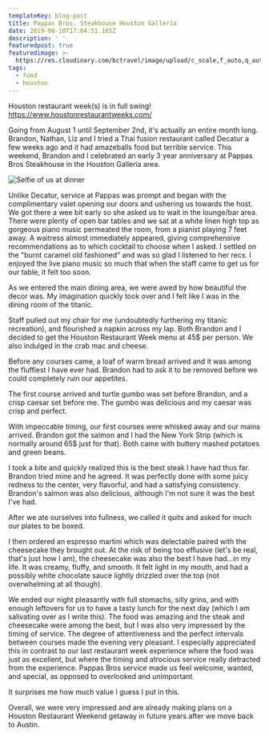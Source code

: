 ```yaml
---
templateKey: blog-post
title: Pappas Bros. Steakhouse Houston Galleria
date: 2019-08-18T17:04:51.165Z
description: ' '
featuredpost: true
featuredimage: >-
  https://res.cloudinary.com/bctravel/image/upload/c_scale,f_auto,q_auto,w_1080/v1575799027/4a8d9e_4fca8eb673324792aebf5fe8e4dc75a8_mv2_eijvqp.webp
tags:
  - food
  - houston
---
```

Houston restaurant week(s) is in full swing! [https://www.houstonrestaurantweeks.com/
](https://www.houstonrestaurantweeks.com/)

Going from August 1 until September 2nd, it's actually an entire month long. Brandon, Nathan, Liz and I tried a Thai fusion restaurant called Decatur a few weeks ago and it had amazeballs food but terrible service. This weekend, Brandon and I celebrated an early 3 year anniversary at Pappas Bros Steakhouse in the Houston Galleria area.

![Selfie of us at dinner](/img/chrisandipappas.webp "Early three year anniversary dinner")

Unlike Decatur, service at Pappas was prompt and began with the complimentary valet opening our doors and ushering us towards the host. We got there a wee bit early so she asked us to wait in the lounge/bar area. There were plenty of open bar tables and we sat at a white linen high top as gorgeous piano music permeated the room, from a pianist playing 7 feet away. A waitress almost immediately appeared, giving comprehensive recommendations as to which cocktail to choose when I asked. I settled on the "burnt caramel old fashioned" and was so glad I listened to her recs. I enjoyed the live piano music so much that when the staff came to get us for our table, it felt too soon.

As we entered the main dining area, we were awed by how beautiful the decor was. My imagination quickly took over and I felt like I was in the dining room of the titanic.

Staff pulled out my chair for me (undoubtedly furthering my titanic recreation), and flourished a napkin across my lap. Both Brandon and I decided to get the Houston Restaurant Week menu at 45$ per person. We also indulged in the crab mac and cheese.

Before any courses came, a loaf of warm bread arrived and it was among the fluffiest I have ever had. Brandon had to ask it to be removed before we could completely ruin our appetites.

The first course arrived and turtle gumbo was set before Brandon, and a crisp caesar set before me. The gumbo was delicious and my caesar was crisp and perfect. 

With impeccable timing, our first courses were whisked away and our mains arrived. Brandon got the salmon and I had the New York Strip (which is normally around 65$ just for that). Both came with buttery mashed potatoes and green beans. 

I took a bite and quickly realized this is the best steak I have had thus far. Brandon tried mine and he agreed. It was perfectly done with some juicy redness to the center, very flavorful, and had a satisfying consistency. Brandon's salmon was also delicious, although I'm not sure it was the best I've had.

After we ate ourselves into fullness, we called it quits and asked for much our plates to be boxed. 

I then ordered an espresso martini which was delectable paired with the cheesecake they brought out. At the risk of being too effusive (let's be real, that's just how I am), the cheesecake was also the best I have had...in my life. It was creamy, fluffy, and smooth. It felt light in my mouth, and had a possibly white chocolate sauce lightly drizzled over the top (not overwhelming at all though). 

We ended our night pleasantly with full stomachs, silly grins, and with enough leftovers for us to have a tasty lunch for the next day (which I am salivating over as I write this). The food was amazing and the steak and cheesecake were among the best, but I was also very impressed by the timing of service. The degree of attentiveness and the perfect intervals between courses made the evening very pleasant. I especially appreciated this in contrast to our last restaurant week experience where the food was just as excellent, but where the timing and atrocious service really detracted from the experience. Pappas Bros service made us feel welcome, wanted, and special, as opposed to overlooked and unimportant. 

It surprises me how much value I guess I put in this. 

Overall, we were very impressed and are already making plans on a Houston Restaurant Weekend getaway in future years after we move back to Austin.
